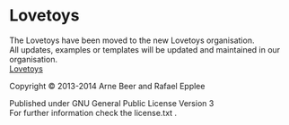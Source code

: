 # Lovetoys

The Lovetoys have been moved to the new Lovetoys organisation.  
All updates, examples or templates will be updated and maintained in our organisation.  
[Lovetoys](https://github.com/Lovetoys/lovetoys)

Copyright &copy; 2013-2014 Arne Beer and Rafael Epplee

Published under GNU General Public License Version 3  
For further information check the license.txt .
